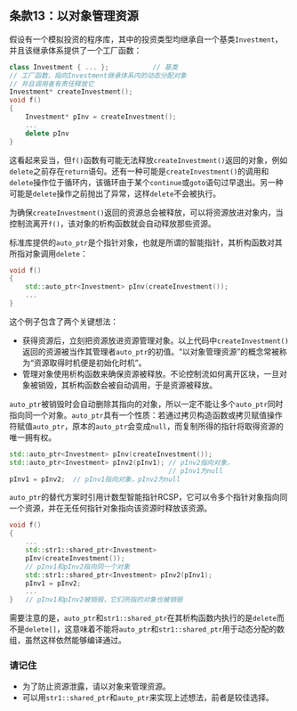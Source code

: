 ## 条款13：以对象管理资源
假设有一个模拟投资的程序库，其中的投资类型均继承自一个基类`Investment`，并且该继承体系提供了一个工厂函数：
```c++
class Investment { ... };           // 基类
// 工厂函数，指向Investment继承体系内的动态分配对象
// 并且调用者有责任释放它
Investment* createInvestment();
void f()
{
    Investment* pInv = createInvestment();
    ...
    delete pInv
}
```
这看起来妥当，但`f()`函数有可能无法释放`createInvestment()`返回的对象，例如`delete`之前存在`return`语句。还有一种可能是`createInvestment()`的调用和`delete`操作位于循环内，该循环由于某个`continue`或`goto`语句过早退出。另一种可能是`delete`操作之前抛出了异常，这样`delete`不会被执行。

为确保`createInvestment()`返回的资源总会被释放，可以将资源放进对象内，当控制流离开`f()`，该对象的析构函数就会自动释放那些资源。

标准库提供的`auto_ptr`是个指针对象，也就是所谓的智能指针，其析构函数对其所指对象调用`delete`：
```c++
void f()
{
    std::auto_ptr<Investment> pInv(createInvestment());
    ...
}
```
这个例子包含了两个关键想法：
* 获得资源后，立刻把资源放进资源管理对象。以上代码中`createInvestment()`返回的资源被当作其管理者`auto_ptr`的初值。“以对象管理资源”的概念常被称为“资源取得时机便是初始化时机”。
* 管理对象使用析构函数来确保资源被释放。不论控制流如何离开区块，一旦对象被销毁，其析构函数会被自动调用，于是资源被释放。

`auto_ptr`被销毁时会自动删除其指向的对象，所以一定不能让多个`auto_ptr`同时指向同一个对象。`auto_ptr`具有一个性质：若通过拷贝构造函数或拷贝赋值操作符赋值`auto_ptr`，原本的`auto_ptr`会变成`null`，而复制所得的指针将取得资源的唯一拥有权。
```c++
std::auto_ptr<Investment> pInv(createInvestment());
std::auto_ptr<Investment> pInv2(pInv1); // pInv2指向对象，
                                        // pInv1为null
pInv1 = pInv2;  // pInv1指向对象，pInv2为null
```
`auto_ptr`的替代方案时引用计数型智能指针RCSP，它可以令多个指针对象指向同一个资源，并在无任何指针对象指向该资源时释放该资源。
```c++
void f()
{
    ...
    std::str1::shared_ptr<Investment>
    pInv(createInvestment());
    // pInv1和pInv2指向同一个对象
    std::str1::shared_ptr<Investment> pInv2(pInv1);
    pInv1 = pInv2;
    ...
}   // pInv1和pInv2被销毁，它们所指的对象也被销毁
```
需要注意的是，`auto_ptr`和`str1::shared_ptr`在其析构函数内执行的是`delete`而不是`delete[]`，这意味着不能将`auto_ptr`和`str1::shared_ptr`用于动态分配的数组，虽然这样依然能够编译通过。
### 请记住
* 为了防止资源泄露，请以对象来管理资源。
* 可以用`str1::shared_ptr`和`auto_ptr`来实现上述想法，前者是较佳选择。